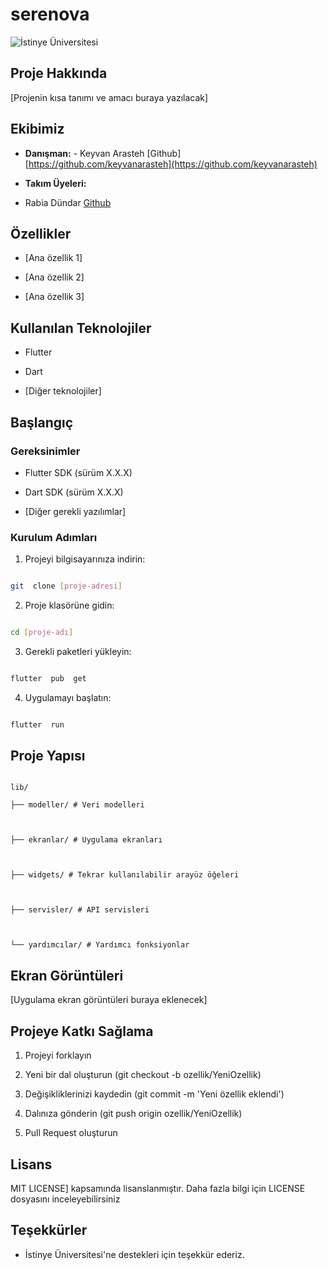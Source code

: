 # serenova

  

![İstinye Üniversitesi](https://unitededucation.com/_next/image?url=https%3A%2F%2Fwww.unitededucation.com%2Flinklogoch%2Fistinye-university-logo.png&w=3840&q=75)

  

## Proje Hakkında

[Projenin kısa tanımı ve amacı buraya yazılacak]

  

## Ekibimiz

-  **Danışman:** - Keyvan Arasteh [Github] [https://github.com/keyvanarasteh](https://github.com/keyvanarasteh)

-  **Takım Üyeleri:**

- Rabia Dündar [Github](https://github.com/rabiadundar)

  

## Özellikler

- [Ana özellik 1]

- [Ana özellik 2]

- [Ana özellik 3]

  

## Kullanılan Teknolojiler

- Flutter

- Dart

- [Diğer teknolojiler]

  

## Başlangıç

  

### Gereksinimler

- Flutter SDK (sürüm X.X.X)

- Dart SDK (sürüm X.X.X)

- [Diğer gerekli yazılımlar]

### Kurulum Adımları

1. Projeyi bilgisayarınıza indirin:

```bash

git  clone [proje-adresi]

```

  

2. Proje klasörüne gidin:

```bash

cd [proje-adı]

```

  

3. Gerekli paketleri yükleyin:

```bash

flutter  pub  get

```

  

4. Uygulamayı başlatın:

```bash

flutter  run

```

  

## Proje Yapısı

```

lib/

├── modeller/ # Veri modelleri

  

├── ekranlar/ # Uygulama ekranları

  

├── widgets/ # Tekrar kullanılabilir arayüz öğeleri

  

├── servisler/ # API servisleri

  

└── yardımcılar/ # Yardımcı fonksiyonlar

```

  

## Ekran Görüntüleri

[Uygulama ekran görüntüleri buraya eklenecek]

  

## Projeye Katkı Sağlama

1. Projeyi forklayın

  

2. Yeni bir dal oluşturun (git checkout -b ozellik/YeniOzellik)

  

3. Değişikliklerinizi kaydedin (git commit -m 'Yeni özellik eklendi')

  

4. Dalınıza gönderin (git push origin ozellik/YeniOzellik)

5. Pull Request oluşturun

  

## Lisans

MIT LICENSE] kapsamında lisanslanmıştır. Daha fazla bilgi için LICENSE dosyasını inceleyebilirsiniz

  

## Teşekkürler

- İstinye Üniversitesi'ne destekleri için teşekkür ederiz.